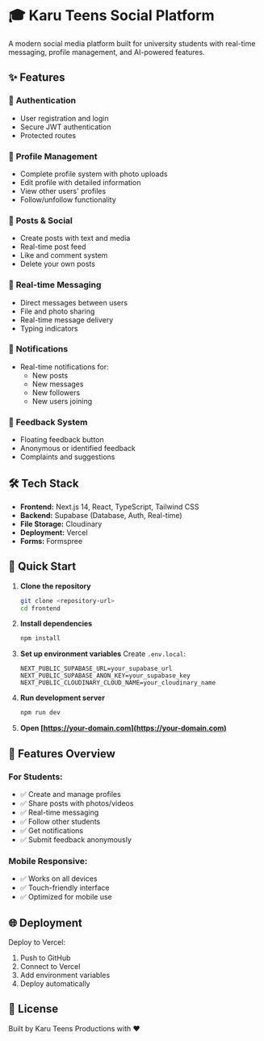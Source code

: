 # 🎓 Karu Teens Social Platform

A modern social media platform built for university students with real-time messaging, profile management, and AI-powered features.

## ✨ Features

### 🔐 **Authentication**
- User registration and login
- Secure JWT authentication
- Protected routes

### 👤 **Profile Management**
- Complete profile system with photo uploads
- Edit profile with detailed information
- View other users' profiles
- Follow/unfollow functionality

### 📝 **Posts & Social**
- Create posts with text and media
- Real-time post feed
- Like and comment system
- Delete your own posts

### 💬 **Real-time Messaging**
- Direct messages between users
- File and photo sharing
- Real-time message delivery
- Typing indicators

### 🔔 **Notifications**
- Real-time notifications for:
  - New posts
  - New messages
  - New followers
  - New users joining

### 📱 **Feedback System**
- Floating feedback button
- Anonymous or identified feedback
- Complaints and suggestions

## 🛠️ Tech Stack

- **Frontend:** Next.js 14, React, TypeScript, Tailwind CSS
- **Backend:** Supabase (Database, Auth, Real-time)
- **File Storage:** Cloudinary
- **Deployment:** Vercel
- **Forms:** Formspree

## 🚀 Quick Start

1. **Clone the repository**
   ```bash
   git clone <repository-url>
   cd frontend
   ```

2. **Install dependencies**
   ```bash
   npm install
   ```

3. **Set up environment variables**
   Create `.env.local`:
   ```
   NEXT_PUBLIC_SUPABASE_URL=your_supabase_url
   NEXT_PUBLIC_SUPABASE_ANON_KEY=your_supabase_key
   NEXT_PUBLIC_CLOUDINARY_CLOUD_NAME=your_cloudinary_name
   ```

4. **Run development server**
   ```bash
   npm run dev
   ```

5. **Open [https://your-domain.com](https://your-domain.com)**

## 📱 Features Overview

### **For Students:**
- ✅ Create and manage profiles
- ✅ Share posts with photos/videos
- ✅ Real-time messaging
- ✅ Follow other students
- ✅ Get notifications
- ✅ Submit feedback anonymously

### **Mobile Responsive:**
- ✅ Works on all devices
- ✅ Touch-friendly interface
- ✅ Optimized for mobile use

## 🌐 Deployment

Deploy to Vercel:
1. Push to GitHub
2. Connect to Vercel
3. Add environment variables
4. Deploy automatically

## 📄 License

Built by Karu Teens Productions with ❤️